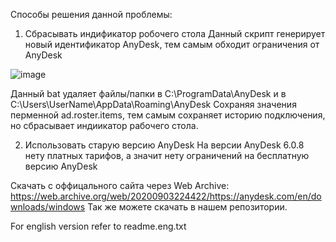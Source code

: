 Способы решения данной проблемы:

1) Сбрасывать индификатор робочего стола
Данный скрипт генерирует новый идентификатор AnyDesk, тем самым обходит ограничения от AnyDesk

![image](https://github.com/user-attachments/assets/12a6adb3-affd-40c6-834c-ac03dbda3028)

Данный bat удаляет файлы/папки в C:\ProgramData\AnyDesk и в C:\Users\UserName\AppData\Roaming\AnyDesk
Сохраняя значения перменной ad.roster.items, тем самым сохраняет историю подключения, но сбрасывает индиикатор рабочего стола.

2) Использовать старую версию AnyDesk
На версии AnyDesk 6.0.8 нету платных тарифов, а значит нету ограничений на бесплатную версию AnyDesk

Скачать с оффицального сайта через Web Archive: https://web.archive.org/web/20200903224422/https://anydesk.com/en/downloads/windows
Так же можете скачать в нашем репозитории.


For english version refer to readme.eng.txt
